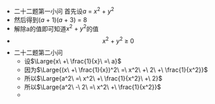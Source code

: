 - 二十二题第一小问 首先设$a\ =\ x^2\ +\ y^2$
- 然后得到$(a\ +\ 1)(a\ +\ 3)\ =\ 8$
- 解除a的值即可知道$x^2\ +\ y^2$的值
-
  $$x^2\ +\ y^2\ ≥\ 0$$
- 二十二题第二小问
	- 设$\Large{x\ +\ \frac{1}{x}\ =\ a}$
	- 因为$\Large{(x\ +\ \frac{1}{x})^2\ =\ x^2\ +\ 2\ +\ \frac{1}{x^2}}$
	- 所以$\Large{a^2\ =\ x^2\ +\ \frac{1}{x^2}\ +\ 2}$
	- 所以$\Large{a^2\ -\ 2\ =\ x^2\ +\ \frac{1}{x^2}}$
	-
